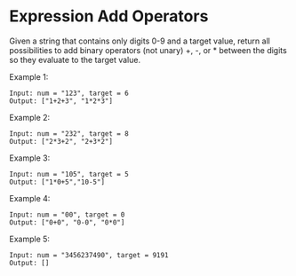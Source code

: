 # Expression Add Operators

Given a string that contains only digits 0-9 and a target value, return all possibilities to add binary operators (not unary) +, -, or * between the digits so they evaluate to the target value.

Example 1:
```
Input: num = "123", target = 6
Output: ["1+2+3", "1*2*3"] 
```

Example 2:
```
Input: num = "232", target = 8
Output: ["2*3+2", "2+3*2"]
```

Example 3:
```
Input: num = "105", target = 5
Output: ["1*0+5","10-5"]
```

Example 4:
```
Input: num = "00", target = 0
Output: ["0+0", "0-0", "0*0"]
```

Example 5:
```
Input: num = "3456237490", target = 9191
Output: []
```
